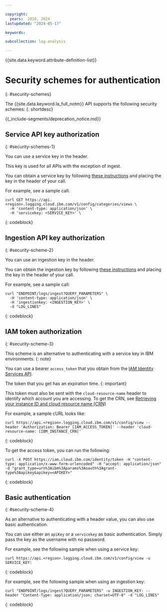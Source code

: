 ```yaml
---

copyright:
  years:  2018, 2024
lastupdated: "2024-05-17"

keywords:

subcollection: log-analysis

---
```


{{site.data.keyword.attribute-definition-list}}

# Security schemes for authentication
{: #security-schemes}

The {{site.data.keyword.la_full_notm}} API supports the following security schemes:
{: shortdesc}

<!-- common deprecation notice -->
{{_include-segments/deprecation_notice.md}}

## Service API key authorization
{: #security-schemes-1}

You can use a service key in the header.

This key is used for all APIs with the exception of ingest.

You can obtain a service key by following [these instructions](https://cloud.ibm.com/docs/log-analysis?topic=log-analysis-service_keys) and placing the key in the header of your call.

For example, see a sample call:

```
curl GET https://api.<region>.logging.cloud.ibm.com/v1/config/categories/views \
  -H 'content-type: application/json' \
  -H 'servicekey: <SERVICE_KEY>' \
```
{: codeblock}

## Ingestion API key authorization
{: #security-scheme-2}

You can use an ingestion key in the header.


You can obtain the ingestion key by following [these instructions](https://cloud.ibm.com/docs/log-analysis?topic=log-analysis-ingestion_key) and placing the key in the header of your call.

For example, see a sample call:

```
curl "ENDPOINT/logs/ingest?QUERY_PARAMETERS" \
  -H 'content-type: application/json' \
  -H 'ingestionkey: <INGESTION_KEY>' \
  -d "LOG_LINES"
```
{: codeblock}


## IAM token authorization
{: #security-scheme-3}

This scheme is an alternative to authenticating with a service key in IBM environments.
{: note}

You can use a bearer `access_token` that you obtain from the [IAM Identity Services API](https://cloud.ibm.com/docs/account?topic=account-iamtoken_from_apikey).

The token that you get has an expiration time.
{: important}

This token must also be sent with the `cloud-resource-name` header to identify which account you are accessing. To get the CRN, see [Retrieving your instance ID and cloud resource name (CRN)](https://cloud.ibm.com/docs/key-protect?topic=key-protect-retrieve-instance-ID)

For example, a sample cURL looks like:

```text
curl https://api.<region>.logging.cloud.ibm.com/v1/config/view --header 'Authorization: Bearer [IAM_ACCESS_TOKEN]' --header 'cloud-resource-name: [IBM_INSTANCE_CRN]'
```
{: codeblock}

To get the access token, you can run the following:

```
curl -X POST https://iam.cloud.ibm.com/identity/token -H "content-type: application/x-www-form-urlencoded" -H "accept: application/json" -d "grant_type=urn%3Aibm%3Aparams%3Aoauth%3Agrant-type%3Aapikey&apikey=<APIKEY>"
```
{: codeblock}

## Basic authentication
{: #security-scheme-4}

As an alternative to authenticating with a header value, you can also use basic authentication.

You can use either an `apiKey` or a `servicekey` as basic authentication. Simply pass the key as the username with no password.

For example, see the following sample when using a service key:

```
curl https://api.<region>.logging.cloud.ibm.com/v1/config/view -u SERVICE_KEY:
```
{: codeblock}

For example, see the following sample when using an ingestion key:

```
curl "ENDPOINT/logs/ingest?QUERY_PARAMETERS" -u INGESTION_KEY: --header "Content-Type: application/json; charset=UTF-8" -d "LOG_LINES"
```
{: codeblock}
